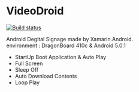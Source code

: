 # VideoDroid

[![Build status](https://ci.appveyor.com/api/projects/status/jslxg5yrmc8t7jcd?svg=true)](https://ci.appveyor.com/project/Tak1wa/videodroid)

Android Degital Signage made by Xamarin.Android.  
environment : DragonBoard 410c & Android 5.0.1

- StartUp Boot Application & Auto Play
- Full Screen
- Sleep Off
- Auto Download Contents
- Loop Play
